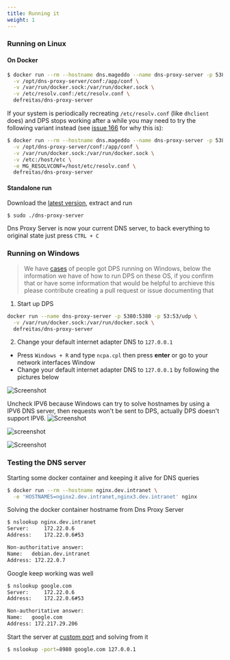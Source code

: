 ```yaml
---
title: Running it
weight: 1
---
```


### Running on Linux

#### On Docker

```bash
$ docker run --rm --hostname dns.mageddo --name dns-proxy-server -p 5380:5380 \
  -v /opt/dns-proxy-server/conf:/app/conf \
  -v /var/run/docker.sock:/var/run/docker.sock \
  -v /etc/resolv.conf:/etc/resolv.conf \
  defreitas/dns-proxy-server
```

If your system is periodically recreating `/etc/resolv.conf` (like `dhclient` does) and DPS stops working
after a while you may need to try the following variant instead (see
[issue 166](https://github.com/mageddo/dns-proxy-server/issues/166) for why this is):

```bash
$ docker run --rm --hostname dns.mageddo --name dns-proxy-server -p 5380:5380 \
  -v /opt/dns-proxy-server/conf:/app/conf \
  -v /var/run/docker.sock:/var/run/docker.sock \
  -v /etc:/host/etc \
  -e MG_RESOLVCONF=/host/etc/resolv.conf \
  defreitas/dns-proxy-server
```

#### Standalone run

Download the [latest version](https://github.com/mageddo/dns-proxy-server/releases), extract and run

	$ sudo ./dns-proxy-server

Dns Proxy Server is now your current DNS server, to back everything to original state just press `CTRL + C`

### Running on Windows

> We have [cases](https://github.com/mageddo/dns-proxy-server/issues/66) of people got DPS running on Windows,
below the information we have of how to run DPS on these OS, if you confirm that or have some information that
would be helpful to archieve this please contribute creating a pull request or issue documenting that

1. Start up DPS
```bash
docker run --name dns-proxy-server -p 5380:5380 -p 53:53/udp \
  -v /var/run/docker.sock:/var/run/docker.sock \ 
  defreitas/dns-proxy-server
```

2. Change your default internet adapter DNS to `127.0.0.1`

* Press `Windows + R` and type `ncpa.cpl` then press **enter** or go to your network interfaces Window
* Change your default internet adapter DNS to `127.0.0.1` by following the 
pictures below

![Screenshot](https://i.imgur.com/UAVUgLf.png?width=10pc&classes=shadow)

Uncheck IPV6 because Windows can try to solve hostnames by using a IPV6 DNS server,
then requests won't be sent to DPS, actually DPS doesn't support IPV6.
![Screenshot](https://i.imgur.com/DGPdFRD.png?width=10pc&classes=shadow)

![screenshot](https://i.imgur.com/EcZF6mG.png?width=10pc&classes=shadow)

![Screenshot](https://i.imgur.com/0bxASqd.png?width=10pc&classes=shadow)

### Testing the DNS server

Starting some docker container and keeping it alive for DNS queries

```bash
$ docker run --rm --hostname nginx.dev.intranet \
  -e 'HOSTNAMES=nginx2.dev.intranet,nginx3.dev.intranet' nginx
```

Solving the docker container hostname from Dns Proxy Server

```bash
$ nslookup nginx.dev.intranet
Server:		172.22.0.6
Address:	172.22.0.6#53

Non-authoritative answer:
Name:	debian.dev.intranet
Address: 172.22.0.7
```

Google keep working was well

```bash
$ nslookup google.com
Server:		172.22.0.6
Address:	172.22.0.6#53

Non-authoritative answer:
Name:	google.com
Address: 172.217.29.206
```

Start the server at [custom port](#configure-your-dns) and solving from it

```bash
$ nslookup -port=8980 google.com 127.0.0.1
```

[1]: https://imgur.com/a/LlDH8AM
